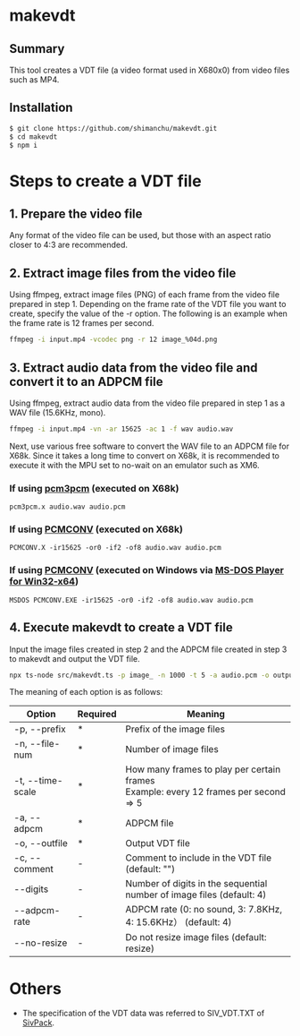 # makevdt

## Summary
This tool creates a VDT file (a video format used in X680x0) from video files such as MP4.

## Installation
```bash
$ git clone https://github.com/shimanchu/makevdt.git
$ cd makevdt
$ npm i
```

# Steps to create a VDT file

## 1. Prepare the video file
Any format of the video file can be used, but those with an aspect ratio closer to 4:3 are recommended.

## 2. Extract image files from the video file
Using ffmpeg, extract image files (PNG) of each frame from the video file prepared in step 1. Depending on the frame rate of the VDT file you want to create, specify the value of the -r option. The following is an example when the frame rate is 12 frames per second.

```bash
ffmpeg -i input.mp4 -vcodec png -r 12 image_%04d.png
```

## 3. Extract audio data from the video file and convert it to an ADPCM file
Using ffmpeg, extract audio data from the video file prepared in step 1 as a WAV file (15.6KHz, mono).

```bash
ffmpeg -i input.mp4 -vn -ar 15625 -ac 1 -f wav audio.wav
```
Next, use various free software to convert the WAV file to an ADPCM file for X68k. Since it takes a long time to convert on X68k, it is recommended to execute it with the MPU set to no-wait on an emulator such as XM6.

### If using [pcm3pcm](https://www.vector.co.jp/soft/dl/x68/art/se019752.html) (executed on X68k)
```dos
pcm3pcm.x audio.wav audio.pcm
```

### If using [PCMCONV](https://www.vector.co.jp/soft/x68/art/se031966.html) (executed on X68k)
```dos
PCMCONV.X -ir15625 -or0 -if2 -of8 audio.wav audio.pcm
```

### If using [PCMCONV](https://www.vector.co.jp/soft/x68/art/se031966.html) (executed on Windows via [MS-DOS Player for Win32-x64](http://takeda-toshiya.my.coocan.jp/))
```dos
MSDOS PCMCONV.EXE -ir15625 -or0 -if2 -of8 audio.wav audio.pcm
```

## 4. Execute makevdt to create a VDT file
Input the image files created in step 2 and the ADPCM file created in step 3 to makevdt and output the VDT file.

```bash
npx ts-node src/makevdt.ts -p image_ -n 1000 -t 5 -a audio.pcm -o output.vdt
```

The meaning of each option is as follows:

|Option|Required|Meaning|
|-|-|-|
|-p, --prefix|\*|Prefix of the image files|
|-n, --file-num|\*|Number of image files|
|-t, --time-scale|\*|How many frames to play per certain frames<br>Example: every 12 frames per second => 5 |
|-a, --adpcm|\*|ADPCM file|
|-o, --outfile|\*|Output VDT file|
|-c, --comment|-|Comment to include in the VDT file (default: "")|
|--digits|-|Number of digits in the sequential number of image files (default: 4)|
|--adpcm-rate|-|ADPCM rate (0: no sound, 3: 7.8KHz, 4: 15.6KHz） (default: 4)|
|--no-resize|-|Do not resize image files (default: resize)|

# Others

- The specification of the VDT data was referred to SIV_VDT.TXT of [SivPack](https://www.vector.co.jp/soft/x68/art/se027692.html).
